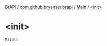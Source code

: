 [BrAPI](../../index.md) / [com.github.bryanser.brapi](../index.md) / [Main](index.md) / [&lt;init&gt;](./-init-.md)

# &lt;init&gt;

`Main()`